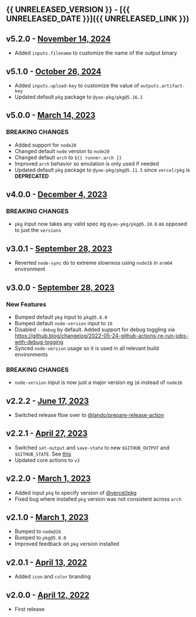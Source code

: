 ## {{ UNRELEASED_VERSION }} - [{{ UNRELEASED_DATE }}]({{ UNRELEASED_LINK }})

## v5.2.0 - [November 14, 2024](https://github.com/lando/pkg-action/releases/tag/v5.2.0)

* Added `inputs.filename` to customize the name of the output binary

## v5.1.0 - [October 26, 2024](https://github.com/lando/pkg-action/releases/tag/v5.1.0)

* Added `inputs.upload-key` to customize the value of `outputs.artifact-key`
* Updated default `pkg` package to `@yao-pkg/pkg@5.16.1`

## v5.0.0 - [March 14, 2023](https://github.com/lando/pkg-action/releases/tag/v5.0.0)

### **BREAKING CHANGES**

* Added support for `node20`
* Changed default `node` version to `node20`
* Changed default `arch` to `${{ runner.arch }}`
* Improved `arch` behavior so emulation is only used if needed
* Updated default `pkg` package to `@yao-pkg/pkg@5.11.5` since `vercel/pkg` is **DEPRECATED**

## v4.0.0 - [December 4, 2023](https://github.com/lando/pkg-action/releases/tag/v4.0.0)

### **BREAKING CHANGES**

* `pkg` input now takes any valid spec eg `@yao-pkg/pkg@5.10.0` as opposed to just the `versions`

## v3.0.1 - [September 28, 2023](https://github.com/lando/pkg-action/releases/tag/v3.0.1)

* Reverted `node-sync` do to extreme slowness using `node16` in `arm64` environment

## v3.0.0 - [September 28, 2023](https://github.com/lando/pkg-action/releases/tag/v3.0.0)

### New Features

* Bumped default `pkg` input to `pkg@5.8.0`
* Bumped default `node-version` input to `16`
* Disabled `--debug` by default. Added support for debug toggling via https://github.blog/changelog/2022-05-24-github-actions-re-run-jobs-with-debug-logging
* Synced `node-version` usage so it is used in all relevant build environments

### **BREAKING CHANGES**

* `node-version` input is now just a major version eg `16` instead of `node16`

## v2.2.2 - [June 17, 2023](https://github.com/lando/pkg-action/releases/tag/v2.2.2)

* Switched release flow over to [@lando/prepare-release-action](https://github.com/lando/prepare-release-action)

## v2.2.1 - [April 27, 2023](https://github.com/lando/pkg-action/releases/tag/v2.2.1)

* Switched `set-output` and `save-state` to new `$GITHUB_OUTPUT` and `$GITHUB_STATE`. See [this](https://github.blog/changelog/2022-10-11-github-actions-deprecating-save-state-and-set-output-commands/)
* Updated core actions to `v3`

## v2.2.0 - [March 1, 2023](https://github.com/lando/pkg-action/releases/tag/v2.2.0)

* Added input `pkg` to specify version of [@vercel/pkg](https://github.com/vercel/pkg)
* Fixed bug where installed `pkg` version was not consistent across `arch`

## v2.1.0 - [March 1, 2023](https://github.com/lando/pkg-action/releases/tag/v2.1.0)

* Bumped to `node@16`
* Bumped to `pkg@5.8.0`
* Improved feedback on `pkg` version installed

## v2.0.1 - [April 13, 2022](https://github.com/lando/pkg-action/releases/tag/v2.0.1)

* Added `icon` and `color` branding

## v2.0.0 - [April 12, 2022](https://github.com/lando/pkg-action/releases/tag/v2.0.0)

* First release
